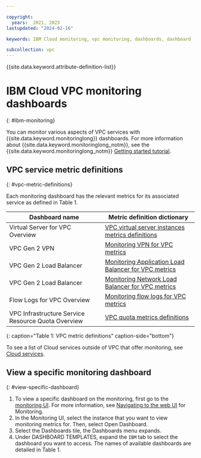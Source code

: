 ```yaml
---

copyright:
  years:  2021, 2023
lastupdated: "2024-02-16"

keywords: IBM Cloud monitoring, vpc monitoring, dashboards, dashboard

subcollection: vpc
---
```


{{site.data.keyword.attribute-definition-list}}

# IBM Cloud VPC monitoring dashboards
{: #ibm-monitoring}

You can monitor various aspects of VPC services with {{site.data.keyword.monitoringlong}} dashboards. For more information about {{site.data.keyword.monitoringlong_notm}}, see the {{site.data.keyword.monitoringlong_notm}} [Getting started tutorial](/docs/monitoring?topic=monitoring-getting-started).

## VPC service metric definitions
{: #vpc-metric-definitions}

Each monitoring dashboard has the relevant metrics for its associated service as defined in Table 1.

| Dashboard name | Metric definition dictionary |
|----------|----------|
| Virtual Server for VPC Overview | [VPC virtual server instances metrics definitions](/docs/vpc?topic=vpc-vpc-monitoring-metrics) |
| VPC Gen 2 VPN | [Monitoring VPN for VPC metrics](/docs/vpc?topic=vpc-vpn-monitoring-metrics&interface=ui) |
| VPC Gen 2 Load Balancer | [Monitoring Application Load Balancer for VPC metrics](/docs/vpc?topic=vpc-monitoring-metrics-alb) |
| VPC Gen 2 Load Balancer | [Monitoring Network Load Balancer for VPC metrics](/docs/vpc?topic=vpc-nlb_monitoring-metrics) |
| Flow Logs for VPC Overview | [Monitoring flow logs for VPC metrics](/docs/vpc?topic=vpc-fl-monitoring-metrics) |
| VPC Infrastructure Service Resource Quota Overview | [VPC quota metrics definitions](/docs/vpc?topic=vpc-vpc-quota-metrics) |
{: caption="Table 1: VPC metric definitions" caption-side="bottom"}

To see a list of Cloud services outside of VPC that offer monitoring, see [Cloud services](/docs/monitoring?topic=monitoring-cloud_services).

## View a specific monitoring dashboard
{: #view-specific-dashboard}

1. To view a specific dashboard on the monitoring, first go to the [monitoring UI](/observe/monitoring). For more information, see [Navigating to the web UI](/docs/monitoring?topic=monitoring-launch) for Monitoring.
2. In the Monitoring UI, select the instance that you want to view monitoring metrics for. Then, select Open Dashboard.
3. Select the Dashboards tile, the Dashboards menu expands.
4. Under DASHBOARD TEMPLATES, expand the `IBM` tab to select the dashboard you want to access. The names of available dashboards are detailed in Table 1.
